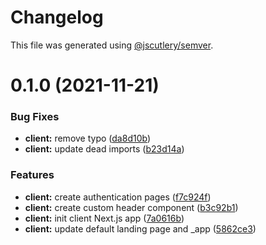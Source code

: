 # Changelog

This file was generated using [@jscutlery/semver](https://github.com/jscutlery/semver).

# 0.1.0 (2021-11-21)


### Bug Fixes

* **client:** remove typo ([da8d10b](https://github.com/getlarge/ticketing/commit/da8d10b0455cd88c1b20e4ba1bdfe6b6686b9d88))
* **client:** update dead imports ([b23d14a](https://github.com/getlarge/ticketing/commit/b23d14ac6f2c69464b0d8b8232b522da106b8d15))


### Features

* **client:**  create authentication pages ([f7c924f](https://github.com/getlarge/ticketing/commit/f7c924f3d7a997bb5887cebd858dd41c45b7831e))
* **client:** create custom header component ([b3c92b1](https://github.com/getlarge/ticketing/commit/b3c92b12ce93a3bdf27df47cfd3742780bdbac55))
* **client:** init client Next.js app ([7a0616b](https://github.com/getlarge/ticketing/commit/7a0616b6709a2bbf94d8fb18751cec5708dc2ea0))
* **client:** update default landing page and _app ([5862ce3](https://github.com/getlarge/ticketing/commit/5862ce3faa2e03bd6b9c5137927ff335547c04cf))
